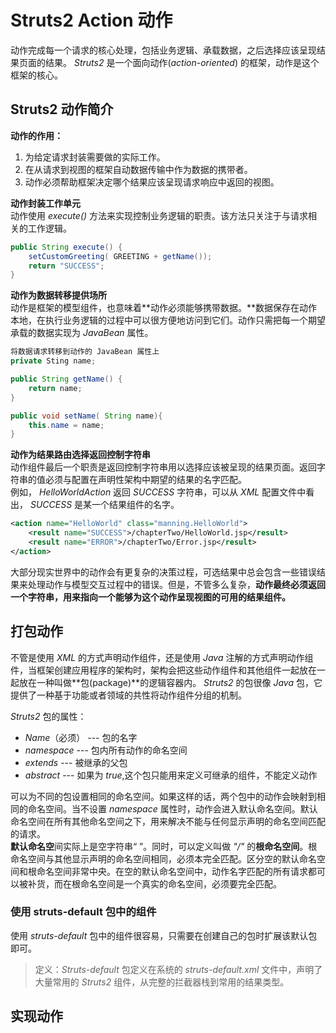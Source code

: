 # Struts2 Action 动作 #
  
动作完成每一个请求的核心处理，包括业务逻辑、承载数据，之后选择应该呈现结果页面的结果。 *Struts2* 是一个面向动作(*action-oriented*) 的框架，动作是这个框架的核心。  
  
## Struts2 动作简介 ##
  
**动作的作用：**  
1. 为给定请求封装需要做的实际工作。  
2. 在从请求到视图的框架自动数据传输中作为数据的携带者。  
3. 动作必须帮助框架决定哪个结果应该呈现请求响应中返回的视图。  
  
**动作封装工作单元**  
动作使用 *execute()* 方法来实现控制业务逻辑的职责。该方法只关注于与请求相关的工作逻辑。  
```Java
public String execute() {
	setCustomGreeting( GREETING + getName());
	return "SUCCESS";
}
```  
**动作为数据转移提供场所**  
动作是框架的模型组件，也意味着**动作必须能够携带数据。**数据保存在动作本地，在执行业务逻辑的过程中可以很方便地访问到它们。动作只需把每一个期望承载的数据实现为 *JavaBean* 属性。  
```Java
将数据请求转移到动作的 JavaBean 属性上
private Sting name;

public String getName() {
	return name;
}  

public void setName( String name){
	this.name = name;
}  
```  

**动作为结果路由选择返回控制字符串**  
动作组件最后一个职责是返回控制字符串用以选择应该被呈现的结果页面。返回字符串的值必须与配置在声明性架构中期望的结果的名字匹配。  
例如， *HelloWorldAction* 返回 *SUCCESS* 字符串，可以从 *XML* 配置文件中看出， *SUCCESS* 是某一个结果组件的名字。  
```XML
<action name="HelloWorld" class="manning.HelloWorld">
	<result name="SUCCESS">/chapterTwo/HelloWorld.jsp</result>
	<result name="ERROR">/chapterTwo/Error.jsp</result>
</action>
```
大部分现实世界中的动作会有更复杂的决策过程，可选结果中总会包含一些错误结果来处理动作与模型交互过程中的错误。但是，不管多么复杂，**动作最终必须返回一个字符串，用来指向一个能够为这个动作呈现视图的可用的结果组件。**  
  
## 打包动作 ##
  
不管是使用 *XML* 的方式声明动作组件，还是使用 *Java* 注解的方式声明动作组件，当框架创建应用程序的架构时，架构会把这些动作组件和其他组件一起放在一起放在一种叫做**包(package)**的逻辑容器内。 *Struts2* 的包很像 *Java* 包，它提供了一种基于功能或者领域的共性将动作组件分组的机制。  
  
*Struts2* 包的属性：  
* *Name*（必须） --- 包的名字  
* *namespace*   --- 包内所有动作的命名空间  
* *extends*     --- 被继承的父包  
* *abstract*    --- 如果为 *true*,这个包只能用来定义可继承的组件，不能定义动作  

可以为不同的包设置相同的命名空间。如果这样的话，两个包中的动作会映射到相同的命名空间。当不设置 *namespace* 属性时，动作会进入默认命名空间。默认命名空间在所有其他命名空间之下，用来解决不能与任何显示声明的命名空间匹配的请求。  
**默认命名空**间实际上是空字符串“ ”。同时，可以定义叫做 *"/"* 的**根命名空间**。根命名空间与其他显示声明的命名空间相同，必须本完全匹配。区分空的默认命名空间和根命名空间非常中央。在空的默认命名空间中，动作名字匹配的所有请求都可以被补货，而在根命名空间是一个真实的命名空间，必须要完全匹配。  
  
### 使用 struts-default 包中的组件 ###
  
使用 *struts-default* 包中的组件很容易，只需要在创建自己的包时扩展该默认包即可。  
  
> 定义：*Struts-default* 包定义在系统的 *struts-default.xml* 文件中，声明了大量常用的 *Struts2* 组件，从完整的拦截器栈到常用的结果类型。  

## 实现动作 ##
  
